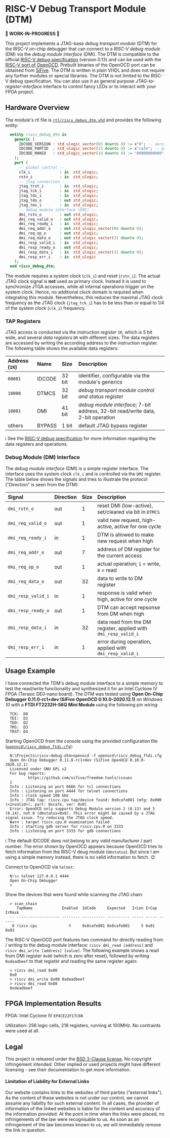 # RISC-V Debug Transport Module (DTM)

**:construction: WORK-IN-PROGRESS :construction:**

This project implements a JTAG-base *debug transport module* (DTM) for the RISC-V on-chip debugger that can connect to a *RISC-V debug module* (DM)
via the *debug module interface* (DMI).
The DTM is compatible to the official [RISC-V debug specification](https://github.com/riscv/riscv-debug-spec) (version 0.13)
and can be used with the [RISC-V port of OpenOCD](https://github.com/riscv/riscv-openocd). Prebuilt binaries of the OpenOCD port
can be obtained from [SiFive](https://www.sifive.com/software). The DTM is written in plain VHDL and does not require any further modules
or special libraries. The DTM is not limited to the RISC-V debug specification. You can also use it as general purpose *JTAG-to-register-interface* interface
to control fancy LEDs or to interact with your FPGA project.


## Hardware Overview

The module's rtl file is [`rtl/riscv_debug_dtm.vhd`](https://github.com/stnolting/riscv-debug-dtm/blob/main/rtl/riscv_debug_dtm.vhd) and provides the following entity:

```vhdl
  entity riscv_debug_dtm is
    generic (
      IDCODE_VERSION : std_ulogic_vector(03 downto 0) := x"0"; -- version
      IDCODE_PARTID  : std_ulogic_vector(15 downto 0) := x"cafe"; -- part number
      IDCODE_MANID   : std_ulogic_vector(10 downto 0) := "00000000000" -- manufacturer id
    );
    port (
      -- global control --
      clk_i             : in  std_ulogic;
      rstn_i            : in  std_ulogic;
      -- jtag connection --
      jtag_trst_i       : in  std_ulogic;
      jtag_tck_i        : in  std_ulogic;
      jtag_tdi_i        : in  std_ulogic;
      jtag_tdo_o        : out std_ulogic;
      jtag_tms_i        : in  std_ulogic;
      -- debug module interface (DMI) --
      dmi_rstn_o        : out std_ulogic;
      dmi_req_valid_o   : out std_ulogic;
      dmi_req_ready_i   : in  std_ulogic;
      dmi_req_addr_o    : out std_ulogic_vector(06 downto 0);
      dmi_req_op_o      : out std_ulogic;
      dmi_req_data_o    : out std_ulogic_vector(31 downto 0);
      dmi_resp_valid_i  : in  std_ulogic;
      dmi_resp_ready_o  : out std_ulogic;
      dmi_resp_data_i   : in  std_ulogic_vector(31 downto 0);
      dmi_resp_err_i    : in  std_ulogic
    );
  end riscv_debug_dtm;
```

The module requires a system clock (`clk_i`) and reset (`rstn_i`). The actual JTAG clock signal is **not** used as primary clock. Instead it is used to synchronize
JTGA accesses, while all internal operations trigger on the system clock. Hence, no additional clock domain is required when integrating this module. Nevertheless, this
reduces the maximal JTAG clock frequency as the JTAG clock (`jtag_tck_i`) has to be less than or equal to 1/4 of the system clock (`clk_i`) frequency.


### TAP Registers

JTAG access is conducted via the *instruction register* `IR`, which is 5 bit wide, and several *data registers* `DR` with different sizes. The data registers are accessed
by writing the according address to the instruction register. The following table shows the available data registers:

| Address (`IR`) | Name   | Size   | Description |
|:---------------|:-------|:-------|:------------|
| `00001`        | IDCODE | 32 bit | identifier, configurable via the module's generics |
| `10000`        | DTMCS  | 32 bit | *debug transport module control and status register* |
| `10001`        | DMI    | 41 bit | *debug module interface*; 7-bit address, 32-bit read/write data, 2-bit operation |
| others         | BYPASS | 1 bit  | default JTAG bypass register |

:information_source: See the [RISC-V debug specification](https://github.com/riscv/riscv-debug-spec) for more information regarding the data registers and operations.


### Debug Module (DM) Interface

The *debug module interface* (DMI) is a simple register interface. The interface uses the system clock `clk_i` and is controlled via the `DMI` register.
The table below shows the signals and tries to illustrate the protocol ("Direction" is seen from the DTM):

| Signal              | Direction | Size | Description |
|:--------------------|:----------|:-----|:------------|
| `dmi_rstn_o`        | out       | 1    | reset DMI (low-active), set/cleared via bit in `DTMCS` |
| `dmi_req_valid_o`   | out       | 1    | valid new request, high-active, active for one cycle |
| `dmi_req_ready_i`   | in        | 1    | DTM is allowed to make new request when high |
| `dmi_req_addr_o`    | out       | 7    | address of DM register for the current access |
| `dmi_req_op_o`      | out       | 1    | actual operation; `1` = write, `0` = read |
| `dmi_req_data_o`    | out       | 32   | data to write to DM register |
| `dmi_resp_valid_i`  | in        | 1    | response is valid when high, active for one cycle |
| `dmi_resp_ready_o`  | out       | 1    | DTM can accept repsonse from DM when high |
| `dmi_resp_data_i`   | in        | 32   | data read from the DM register, applied with `dmi_resp_valid_i` |
| `dmi_resp_err_i`    | in        | 1    | error during operation, applied with `dmi_resp_valid_i` |


## Usage Example

I have connected the TDM's debug module interface to a simple memory to test the read/write functionality and synthesized it for an Intel Cyclone IV FPGA (Terasic DE0-nano board).
The DTM was tested using **Open On-Chip Debugger 0.11.0-rc1+dev (SiFive OpenOCD 0.10.0-2020.12.1)** on *Windows 10* with a **FTDI FT2232H-56Q Mini Module** using the
following pin wiring:

```
  TCK:  D0
  TDI:  D1
  TDO:  D2
  TMS:  D3
  TRST: D4
```

Starting OpenOCD from the console using the provided configuration file
([`openocd\riscv_debug_ftdi.cfg`](https://github.com/stnolting/riscv-debug-dtm/blob/main/openocd\riscv_debug_ftdi.cfg)):

```
  N:\Projects\riscv-debug-dtm>openocd -f openocd\riscv_debug_ftdi.cfg
  Open On-Chip Debugger 0.11.0-rc1+dev (SiFive OpenOCD 0.10.0-2020.12.1)
  Licensed under GNU GPL v2
  For bug reports:
          https://github.com/sifive/freedom-tools/issues
  1
  Info : Listening on port 6666 for tcl connections
  Info : Listening on port 4444 for telnet connections
  Info : clock speed 100 kHz
  Info : JTAG tap: riscv.cpu tap/device found: 0x0cafe001 (mfg: 0x000 (<invalid>), part: 0xcafe, ver: 0x0)
  Error: OpenOCD only supports Debug Module version 2 (0.13) and 3 (0.14), not 0 (dmstatus=0x0). This error might be caused by a JTAG signal issue. Try reducing the JTAG clock speed.
  Warn : target riscv.cpu.0 examination failed
  Info : starting gdb server for riscv.cpu.0 on 3333
  Info : Listening on port 3333 for gdb connections
```

:information_source: The default IDCODE does not belong to any *valid* manufacturer / part number. The error shown by OpenOCD appears because OpenOCD tries
to fetch information from the RISC-V deug module (`dmstatus`). But since I am using a simple memory instead, there is no valid information to fetch. :wink:

Connect to OpenOCD via `telnet`:

```
  N:\> telnet 127.0.0.1 4444
  Open On-Chip Debugger
  >
```

Show the devices that were found while scanning the JTAG chain:

```
  > scan_chain
     TapName             Enabled  IdCode     Expected   IrLen IrCap IrMask
  -- ------------------- -------- ---------- ---------- ----- ----- ------
   0 riscv.cpu              Y     0x0cafe001 0x0cafe001     5 0x01  0x03
```

The RISC-V OpenOCD port features two command for directly reading from / writing to the debug module interface: `riscv dmi_read [address]` and `riscv dmi_write [address] [value]`.
The following example shows a read from DMI register `0x00` (which is zero after reset), followed by writing `0xdeadbeef` to that register and reading the same register again:

```
  > riscv dmi_read 0x00
  0x0
  > riscv dmi_write 0x00 0xdeadbeef
  > riscv dmi_read 0x00
  0xdeadbeef
```


## FPGA Implementation Results

FPGA: Intel Cyclone IV `EP4CE22F17C6N`

Utilization: 256 logic cells, 218 registers, running at 100MHz. No contraints were used at all.



## Legal

This project is released under the [BSD 3-Clause license](https://github.com/stnolting/riscv-debug-dtm/blob/main/LICENSE). No copyright infringement intended.
Other implied or used projects might have different licensing - see their documentation to get more information.

#### Limitation of Liability for External Links

Our website contains links to the websites of third parties ("external links"). As the
content of these websites is not under our control, we cannot assume any liability for
such external content. In all cases, the provider of information of the linked websites
is liable for the content and accuracy of the information provided. At the point in time
when the links were placed, no infringements of the law were recognisable to us. As soon
as an infringement of the law becomes known to us, we will immediately remove the
link in question.
